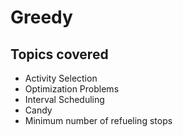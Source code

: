 # Greedy

## Topics covered
- Activity Selection
- Optimization Problems
- Interval Scheduling
- Candy
- Minimum number of refueling stops

